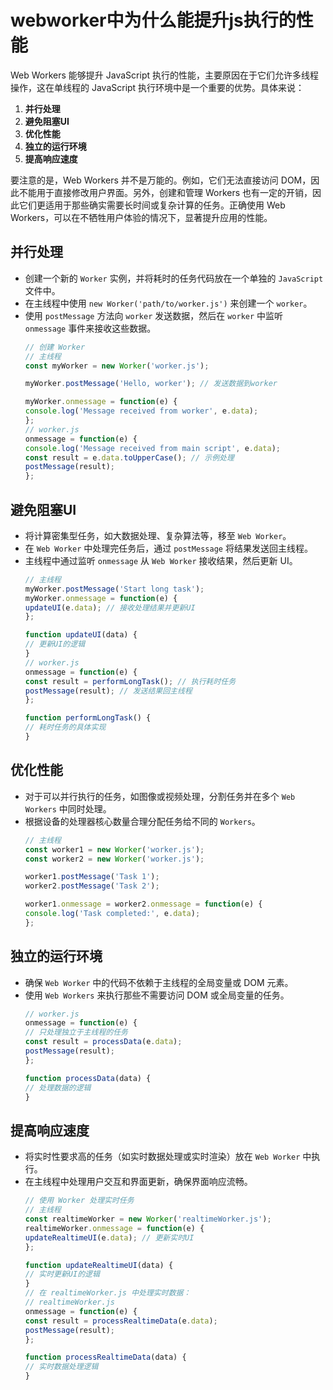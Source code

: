 # webworker中为什么能提升js执行的性能
Web Workers 能够提升 JavaScript 执行的性能，主要原因在于它们允许多线程操作，这在单线程的 JavaScript 执行环境中是一个重要的优势。具体来说：
  1. __并行处理__
  2. __避免阻塞UI__
  3. __优化性能__
  4. __独立的运行环境__
  5. __提高响应速度__

要注意的是，Web Workers 并不是万能的。例如，它们无法直接访问 DOM，因此不能用于直接修改用户界面。另外，创建和管理 Workers 也有一定的开销，因此它们更适用于那些确实需要长时间或复杂计算的任务。正确使用 Web Workers，可以在不牺牲用户体验的情况下，显著提升应用的性能。

## 并行处理
  * 创建一个新的 `Worker` 实例，并将耗时的任务代码放在一个单独的 `JavaScript` 文件中。
  * 在主线程中使用 `new Worker('path/to/worker.js')` 来创建一个 `worker`。
  * 使用 `postMessage` 方法向 `worker` 发送数据，然后在 `worker` 中监听 `onmessage` 事件来接收这些数据。
    ```javascript
    // 创建 Worker
    // 主线程
    const myWorker = new Worker('worker.js');
    
    myWorker.postMessage('Hello, worker'); // 发送数据到worker
    
    myWorker.onmessage = function(e) {
    console.log('Message received from worker', e.data);
    };
    // worker.js
    onmessage = function(e) {
    console.log('Message received from main script', e.data);
    const result = e.data.toUpperCase(); // 示例处理
    postMessage(result);
    };

## 避免阻塞UI
  * 将计算密集型任务，如大数据处理、复杂算法等，移至 `Web Worker`。
  * 在 `Web Worker` 中处理完任务后，通过 `postMessage` 将结果发送回主线程。
  * 主线程中通过监听 `onmessage` 从 `Web Worker` 接收结果，然后更新 UI。
    ```javascript
    // 主线程
    myWorker.postMessage('Start long task');
    myWorker.onmessage = function(e) {
    updateUI(e.data); // 接收处理结果并更新UI
    };
    
    function updateUI(data) {
    // 更新UI的逻辑
    }
    // worker.js
    onmessage = function(e) {
    const result = performLongTask(); // 执行耗时任务
    postMessage(result); // 发送结果回主线程
    };
    
    function performLongTask() {
    // 耗时任务的具体实现
    }

## 优化性能
  * 对于可以并行执行的任务，如图像或视频处理，分割任务并在多个 `Web Workers` 中同时处理。
  * 根据设备的处理器核心数量合理分配任务给不同的 `Workers`。
    ```javascript
    // 主线程
    const worker1 = new Worker('worker.js');
    const worker2 = new Worker('worker.js');
    
    worker1.postMessage('Task 1');
    worker2.postMessage('Task 2');
    
    worker1.onmessage = worker2.onmessage = function(e) {
    console.log('Task completed:', e.data);
    };

## 独立的运行环境
  * 确保 `Web Worker` 中的代码不依赖于主线程的全局变量或 DOM 元素。
  * 使用 `Web Workers` 来执行那些不需要访问 DOM 或全局变量的任务。
    ```javascript
    // worker.js
    onmessage = function(e) {
    // 只处理独立于主线程的任务
    const result = processData(e.data);
    postMessage(result);
    };
    
    function processData(data) {
    // 处理数据的逻辑
    }

## 提高响应速度
  * 将实时性要求高的任务（如实时数据处理或实时渲染）放在 `Web Worker` 中执行。
  * 在主线程中处理用户交互和界面更新，确保界面响应流畅。
    ```javascript
    // 使用 Worker 处理实时任务
    // 主线程
    const realtimeWorker = new Worker('realtimeWorker.js');
    realtimeWorker.onmessage = function(e) {
    updateRealtimeUI(e.data); // 更新实时UI
    };
    
    function updateRealtimeUI(data) {
    // 实时更新UI的逻辑
    }
    // 在 realtimeWorker.js 中处理实时数据：
    // realtimeWorker.js
    onmessage = function(e) {
    const result = processRealtimeData(e.data);
    postMessage(result);
    };
    
    function processRealtimeData(data) {
    // 实时数据处理逻辑
    }

